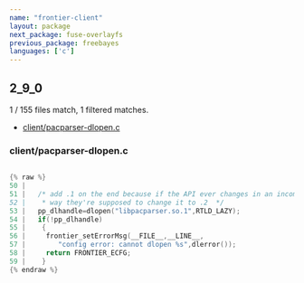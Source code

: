 ```yaml
---
name: "frontier-client"
layout: package
next_package: fuse-overlayfs
previous_package: freebayes
languages: ['c']
---
```

## 2_9_0
1 / 155 files match, 1 filtered matches.

 - [client/pacparser-dlopen.c](#clientpacparser-dlopenc)

### client/pacparser-dlopen.c

```c

{% raw %}
50 | 
51 |   /* add .1 on the end because if the API ever changes in an incompatible
52 |    * way they're supposed to change it to .2  */
53 |   pp_dlhandle=dlopen("libpacparser.so.1",RTLD_LAZY);
54 |   if(!pp_dlhandle)
55 |    {
56 |     frontier_setErrorMsg(__FILE__,__LINE__,
57 |        "config error: cannot dlopen %s",dlerror());
58 |     return FRONTIER_ECFG;
59 |    }
{% endraw %}

```